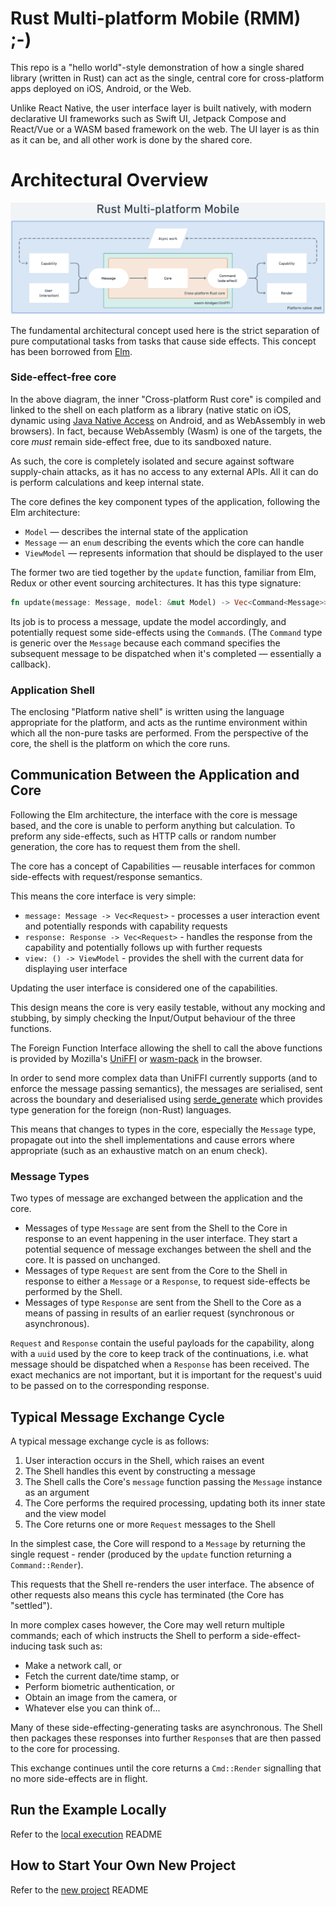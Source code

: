 # Rust Multi-platform Mobile (RMM) ;-)

This repo is a "hello world"-style demonstration of how a single shared library (written in Rust) can act as the single, central core for cross-platform apps deployed on iOS, Android, or the Web.

Unlike React Native, the user interface layer is built natively, with modern declarative UI frameworks such as Swift UI, Jetpack Compose and React/Vue or a WASM based framework on the web. The UI layer is as thin as it can be, and all other work is done by the shared core.

# Architectural Overview

![Architecture](./architecture.png)

The fundamental architectural concept used here is the strict separation of pure computational tasks from tasks that cause side effects.
This concept has been borrowed from [Elm](https://guide.elm-lang.org/architecture/).

### Side-effect-free core

In the above diagram, the inner "Cross-platform Rust core" is compiled and linked to the shell on each platform
as a library (native static on iOS, dynamic using [Java Native Access](https://github.com/java-native-access/jna) on Android, and as WebAssembly in web browsers). In fact, because WebAssembly (Wasm) is one of the targets, the core _must_ remain side-effect free, due to its sandboxed nature.

As such, the core is completely isolated and secure against software supply-chain attacks, as it has
no access to any external APIs. All it can do is perform calculations and keep internal state.

The core defines the key component types of the application, following the Elm architecture:

- `Model` — describes the internal state of the application
- `Message` — an `enum` describing the events which the core can handle
- `ViewModel` — represents information that should be displayed to the user

The former two are tied together by the `update` function, familiar from Elm, Redux or other event sourcing architectures. It has this type signature:

```rust
fn update(message: Message, model: &mut Model) -> Vec<Command<Message>>
```

Its job is to process a message, update the model accordingly, and potentially request some side-effects using the `Command`s. (The `Command` type is generic over the `Message` because each command specifies the subsequent message to be dispatched when it's completed — essentially a callback).

### Application Shell

The enclosing "Platform native shell" is written using the language appropriate for the platform, and acts as the runtime environment within which all the non-pure tasks are performed. From the perspective of the core, the shell is the platform on which the core runs.

## Communication Between the Application and Core

Following the Elm architecture, the interface with the core is message based, and the core is unable to perform anything but calculation. To preform any side-effects, such as HTTP calls or random number generation, the core has to request them from the shell.

The core has a concept of Capabilities — reusable interfaces for common side-effects with request/response
semantics.

This means the core interface is very simple:

- `message: Message -> Vec<Request>` - processes a user interaction event and potentially responds with capability requests
- `response: Response -> Vec<Request>` - handles the response from the capability and potentially follows up with further requests
- `view: () -> ViewModel` - provides the shell with the current data for displaying user interface

Updating the user interface is considered one of the capabilities.

This design means the core is very easily testable, without any mocking and stubbing, by simply checking the Input/Output behaviour of the three
functions.

The Foreign Function Interface allowing the shell to call the above functions is provided by Mozilla's [UniFFI](https://mozilla.github.io/uniffi-rs/) or [wasm-pack](https://rustwasm.github.io/wasm-pack/) in the browser.

In order to send more complex data than UniFFI currently supports (and to enforce the message passing semantics), the messages are serialised, sent across the boundary and deserialised using [serde_generate](https://docs.rs/serde-generate/latest/serde_generate/) which provides type generation for the foreign (non-Rust) languages.

This means that changes to types in the core, especially the `Message` type, propagate out into the shell implementations and cause errors where appropriate (such as an exhaustive match on an enum check).

### Message Types

Two types of message are exchanged between the application and the core.

- Messages of type `Message` are sent from the Shell to the Core in response to an event happening in the user interface. They start a potential sequence of message exchanges between the shell and the core. It is passed on unchanged.
- Messages of type `Request` are sent from the Core to the Shell in response to either a `Message` or a `Response`, to request side-effects be performed by the Shell.
- Messages of type `Response` are sent from the Shell to the Core as a means of passing in results of an earlier request (synchronous or asynchronous).

`Request` and `Response` contain the useful payloads for the capability, along with a `uuid` used by the
core to keep track of the continuations, i.e. what message should be dispatched when a `Response` has
been received. The exact mechanics are not important, but it is important for the request's uuid to be passed on to the corresponding response.

## Typical Message Exchange Cycle

A typical message exchange cycle is as follows:

1. User interaction occurs in the Shell, which raises an event
1. The Shell handles this event by constructing a message
1. The Shell calls the Core's `message` function passing the `Message` instance as an argument
1. The Core performs the required processing, updating both its inner state and the view model
1. The Core returns one or more `Request` messages to the Shell

In the simplest case, the Core will respond to a `Message` by returning the single request - render (produced by the `update` function returning a `Command::Render`).

This requests that the Shell re-renders the user interface. The absence of other requests also means this cycle has terminated (the Core has "settled").

In more complex cases however, the Core may well return multiple commands; each of which instructs the Shell to perform a side-effect-inducing task such as:

- Make a network call, or
- Fetch the current date/time stamp, or
- Perform biometric authentication, or
- Obtain an image from the camera, or
- Whatever else you can think of...

Many of these side-effecting-generating tasks are asynchronous.
The Shell then packages these responses into further `Response`s that are then passed to the core for processing.

This exchange continues until the core returns a `Cmd::Render` signalling that no more side-effects are in flight.

## Run the Example Locally

Refer to the [local execution](./docs/previous/local-execution.md) README

## How to Start Your Own New Project

Refer to the [new project](./docs/previous/new-project.md) README
